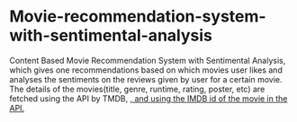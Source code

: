 # Movie-recommendation-system-with-sentimental-analysis

<div>
Content Based Movie Recommendation System with Sentimental Analysis, which gives one recommendations based on which movies user likes and analyses the sentiments on the reviews given by user for a certain movie.
</div>
<div>
  The details of the movies(title, genre, runtime, rating, poster, etc) are fetched using the API by TMDB, <a href = "">, and using the IMDB id of the movie in the API.
</div>
